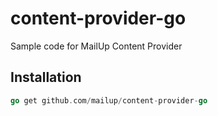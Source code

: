 # content-provider-go
Sample code for MailUp Content Provider 

## Installation

```Go
go get github.com/mailup/content-provider-go

```
